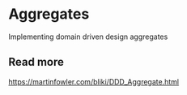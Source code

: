 # Aggregates
Implementing domain driven design aggregates

## Read more

https://martinfowler.com/bliki/DDD_Aggregate.html

